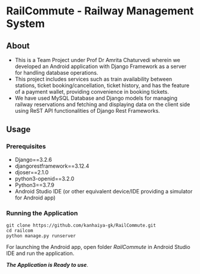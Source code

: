 # RailCommute - Railway Management System
## About
+ This is a Team Project under Prof Dr Amrita Chaturvedi wherein we developed an Android application with Django Framework as a server for handling database operations.
+ This project includes services such as train availability between stations, ticket booking/cancellation, ticket history, and
has the feature of a payment wallet, providing convenience in booking tickets.
+ We have used MySQL Database and Django models for managing railway reservations and fetching and displaying data
on the client side using ReST API functionalities of Django Rest Frameworks.
## Usage
### Prerequisites
+ Django==3.2.6
+ djangorestframework==3.12.4
+ djoser==2.1.0
+ python3-openid==3.2.0
+ Python3==3.7.9
+ Android Studio IDE (or other equivalent device/IDE providing a simulator for Android app)
### Running the Application
```
git clone https://github.com/kanhaiya-gk/RailCommute.git
cd railcom
python manage.py runserver
```
For launching the Android app, open folder *RailCommute* in Android Studio IDE and run the application.

***The Application is Ready to use***.
